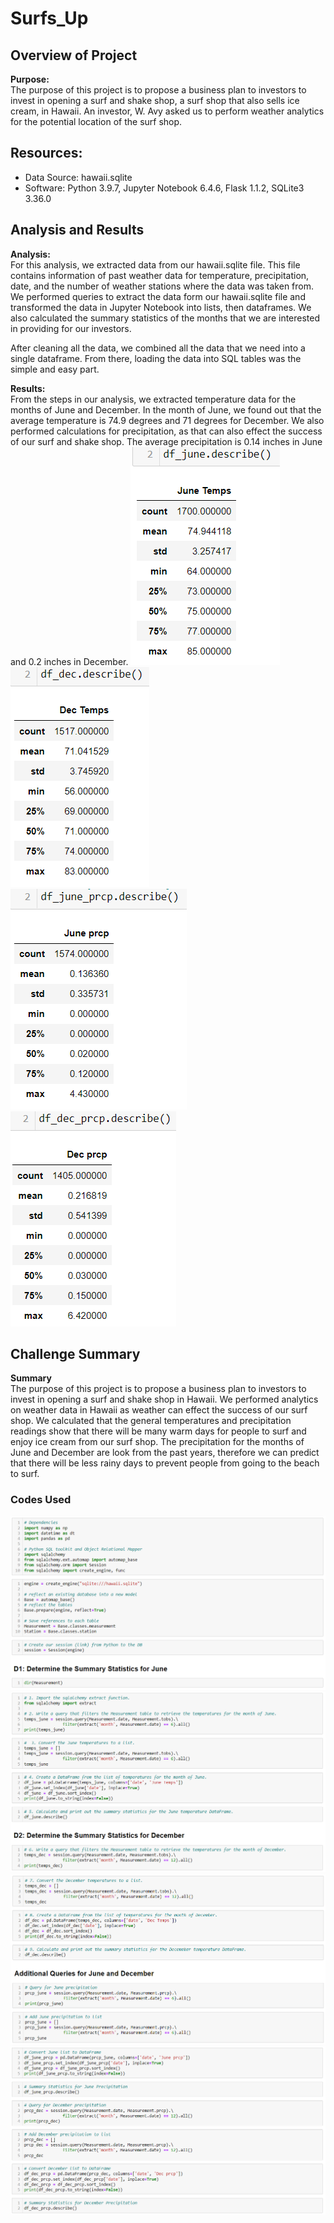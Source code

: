 # Surfs_Up

## Overview of Project  

**Purpose:**  
The purpose of this project is to propose a business plan to investors to invest in opening a surf and shake shop, a surf shop that also sells ice cream, in Hawaii. An investor, W. Avy asked us to perform weather analytics for the potential location of the surf shop.

## Resources:  
- Data Source: hawaii.sqlite  
- Software: Python 3.9.7, Jupyter Notebook 6.4.6, Flask 1.1.2, SQLite3 3.36.0  

## Analysis and Results  

**Analysis:**  
For this analysis, we extracted data from our hawaii.sqlite file. This file contains information of past weather data for temperature, precipitation, date, and the number of weather stations where the data was taken from. We performed queries to extract the data form our hawaii.sqlite file and transformed the data in Jupyter Notebook into lists, then dataframes. We also calculated the summary statistics of the months that we are interested in providing for our investors.

After cleaning all the data, we combined all the data that we need into a single dataframe. From there, loading the data into SQL tables was the simple and easy part.

**Results:**  
From the steps in our analysis, we extracted temperature data for the months of June and December. In the month of June, we found out that the average temperature is 74.9 degrees and 71 degrees for December. We also performed calculations for precipitation, as that can also effect the success of our surf and shake shop. The average precipitation is 0.14 inches in June and 0.2 inches in December. 
<img src="Resources/june_temps_summary_statistics.PNG"> <img src="Resources/dec_temps_summary_statistics.PNG">  
<img src="Resources/june_prcp_summary_statistics.PNG"> <img src="Resources/dec_prcp_summary_statistics.PNG">  

## Challenge Summary  

**Summary**  
The purpose of this project is to propose a business plan to investors to invest in opening a surf and shake shop in Hawaii. We performed analytics on weather data in Hawaii as weather can effect the success of our surf shop. We calculated that the general temperatures and precipitation readings show that there will be many warm days for people to surf and enjoy ice cream from our surf shop. The precipitation for the months of June and December are look from the past years, therefore we can predict that there will be less rainy days to prevent people from going to the beach to surf.  


### Codes Used  
<img src="Resources/code1.PNG">  
<img src="Resources/code2.PNG">  
<img src="Resources/code3.PNG">  
<img src="Resources/code4.PNG">  